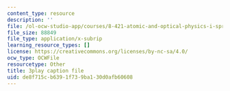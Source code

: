 ```yaml
---
content_type: resource
description: ''
file: /ol-ocw-studio-app/courses/8-421-atomic-and-optical-physics-i-spring-2014/de8f715cb6391f739ba130d0afb60608_ol2GRkRam4k.srt
file_size: 88849
file_type: application/x-subrip
learning_resource_types: []
license: https://creativecommons.org/licenses/by-nc-sa/4.0/
ocw_type: OCWFile
resourcetype: Other
title: 3play caption file
uid: de8f715c-b639-1f73-9ba1-30d0afb60608
---
```

